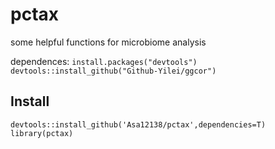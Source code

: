 # pctax
some helpful functions for microbiome analysis

dependences:
`install.packages("devtools")`  
`devtools::install_github("Github-Yilei/ggcor")`  

## Install
`devtools::install_github('Asa12138/pctax',dependencies=T)`  
`library(pctax)`  
